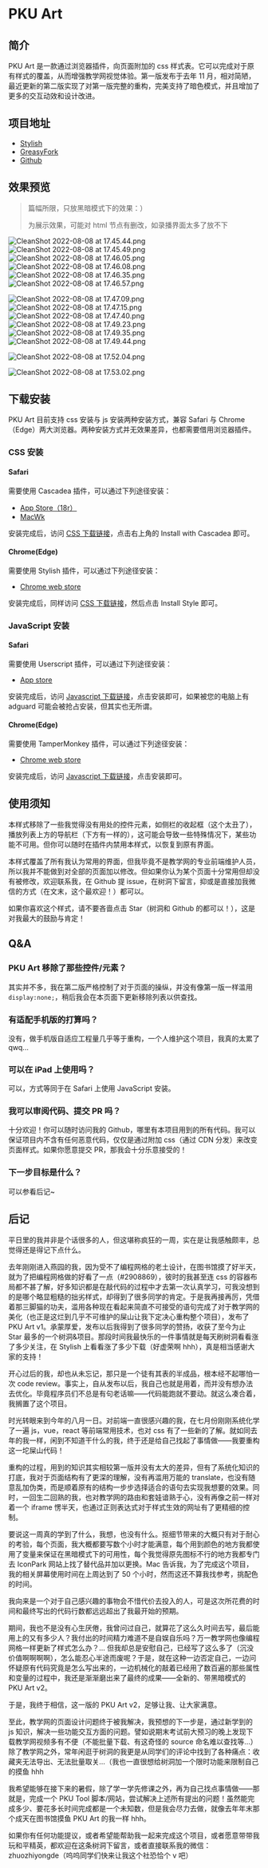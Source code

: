# PKU Art

## 简介

PKU Art 是一款通过浏览器插件，向页面附加的 css 样式表。它可以完成对于原有样式的覆盖，从而增强教学网视觉体验。第一版发布于去年 11 月，相对简陋，最近更新的第二版实现了对第一版完整的重构，完美支持了暗色模式，并且增加了更多的交互动效和设计改进。

## 项目地址

- [Stylish](https://userstyles.org/styles/220453/pku-art)
- [GreasyFork](https://greasyfork.org/zh-CN/scripts/436323-pku-art)
- [Github](https://github.com/zhuozhiyongde/PKU-Art)

## 效果预览

> 篇幅所限，只放黑暗模式下的效果：）
>
> 为展示效果，可能对 html 节点有删改，如录播界面太多了放不下

![CleanShot 2022-08-08 at 17.45.44.png](https://p.qlogo.cn/hy_personal/3e28f14aa05168424527489267b9fa0e1a135a10dca0513c4216c6cb1179a586/0.png)
![CleanShot 2022-08-08 at 17.45.49.png](https://p.qlogo.cn/hy_personal/3e28f14aa05168424527489267b9fa0e014a8ca85a8dcdb2e33a07ef38e3b01f/0.png)
![CleanShot 2022-08-08 at 17.46.05.png](https://p.qlogo.cn/hy_personal/3e28f14aa05168424527489267b9fa0e2386619d3ced3b8c72aa174a8877ba50/0.png)
![CleanShot 2022-08-08 at 17.46.08.png](https://p.qlogo.cn/hy_personal/3e28f14aa05168424527489267b9fa0e003604a0f2a5472abb48808886dd4049/0.png)
![CleanShot 2022-08-08 at 17.46.35.png](https://p.qlogo.cn/hy_personal/3e28f14aa05168424527489267b9fa0e8879c1a01a3d8e5be63537b892be60d7/0.png)
![CleanShot 2022-08-08 at 17.46.57.png](https://p.qlogo.cn/hy_personal/3e28f14aa05168424527489267b9fa0e233452961808a4d099f728070abf9c19/0.png)

![CleanShot 2022-08-08 at 17.47.09.png](https://p.qlogo.cn/hy_personal/3e28f14aa05168424527489267b9fa0e8091fc9da369a477f90500f7bcb7182f/0.png)
![CleanShot 2022-08-08 at 17.47.15.png](https://p.qlogo.cn/hy_personal/3e28f14aa05168424527489267b9fa0e59c6754e6d01306693ac7e03e716cc2a/0.png)
![CleanShot 2022-08-08 at 17.47.40.png](https://p.qlogo.cn/hy_personal/3e28f14aa05168424527489267b9fa0e5a87e43c97ada08ad63a0c24c0c03836/0.png)
![CleanShot 2022-08-08 at 17.49.23.png](https://p.qlogo.cn/hy_personal/3e28f14aa05168424527489267b9fa0eb49e8a6cc743c17ea305b63598234e79/0.png)
![CleanShot 2022-08-08 at 17.49.35.png](https://p.qlogo.cn/hy_personal/3e28f14aa05168424527489267b9fa0e06864aa4b06a02529dfe0bfd54c42e8c/0.png)
![CleanShot 2022-08-08 at 17.49.44.png](https://p.qlogo.cn/hy_personal/3e28f14aa05168424527489267b9fa0e082e7596f4a477ee27bbf212f40e5269/0.png)

![CleanShot 2022-08-08 at 17.52.04.png](https://p.qlogo.cn/hy_personal/3e28f14aa05168424527489267b9fa0e8b3895b405d7a56a1732ade54ef1cee8/0.png)

![CleanShot 2022-08-08 at 17.53.02.png](https://p.qlogo.cn/hy_personal/3e28f14aa05168424527489267b9fa0eef7d7d773d81e754743434a1a0437777/0.png)

## 下载安装

PKU Art 目前支持 css 安装与 js 安装两种安装方式，兼容 Safari 与 Chrome（Edge）两大浏览器。两种安装方式并无效果差异，也都需要借用浏览器插件。

### CSS 安装

#### Safari

需要使用 Cascadea 插件，可以通过下列途径安装：

- [App Store（18r）](https://apps.apple.com/cn/app/cascadea/id1432182561?mt=12)
- [MacWk](https://macwk.com/soft/cascadea)

安装完成后，访问 [CSS 下载链接](https://userstyles.org/styles/220453/pku-art)，点击右上角的 Install with Cascadea 即可。

#### Chrome(Edge)

需要使用 Stylish 插件，可以通过下列途径安装：

- [Chrome web store](https://chrome.google.com/webstore/detail/stylish-custom-themes-for/fjnbnpbmkenffdnngjfgmeleoegfcffe?utm_source=chrome-ntp-icon)

安装完成后，同样访问 [CSS 下载链接](https://userstyles.org/styles/220453/pku-art)，然后点击 Install Style 即可。

### JavaScript 安装

#### Safari

需要使用 Userscript 插件，可以通过下列途径安装：

- [App store](https://apps.apple.com/cn/app/userscripts/id1463298887)

安装完成后，访问 [Javascript 下载链接](https://greasyfork.org/zh-CN/scripts/436323-pku-art)，点击安装即可，如果被您的电脑上有 adguard 可能会被抢占安装，但其实也无所谓。

#### Chrome(Edge)

需要使用 TamperMonkey 插件，可以通过下列途径安装：

- [Chrome web store](https://chrome.google.com/webstore/detail/tampermonkey/dhdgffkkebhmkfjojejmpbldmpobfkfo?utm_source=chrome-ntp-icon)

安装完成后，访问 [Javascript 下载链接](https://greasyfork.org/zh-CN/scripts/436323-pku-art)，点击安装即可。

## 使用须知

本样式移除了一些我觉得没有用处的控件元素，如侧栏的收起框（这个太丑了），播放列表上方的导航栏（下方有一样的），这可能会导致一些特殊情况下，某些功能不可用。但你可以随时在插件内禁用本样式，以恢复到原有界面。

本样式覆盖了所有我认为常用的界面，但我毕竟不是教学网的专业前端维护人员，所以我并不能做到对全部的页面加以修改。但如果你认为某个页面十分常用但却没有被修改，欢迎联系我，在 Github 提 issue，在树洞下留言，抑或是直接加我微信的方式（在文末，这个最欢迎！）都可以。

如果你喜欢这个样式，请不要吝啬点击 Star（树洞和 Github 的都可以！），这是对我最大的鼓励与肯定！

## Q&A

### PKU Art 移除了那些控件/元素？

其实并不多，我在第二版严格控制了对于页面的操纵，并没有像第一版一样滥用`display:none;`，稍后我会在本页面下更新移除列表以供查找。

### 有适配手机版的打算吗？

没有，做手机版自适应工程量几乎等于重构，一个人维护这个项目，我真的太累了 qwq...

### 可以在 iPad 上使用吗？

可以，方式等同于在 Safari 上使用 JavaScript 安装。

### 我可以审阅代码、提交 PR 吗？

十分欢迎！你可以随时访问我的 Github，哪里有本项目用到的所有代码。我可以保证项目内不含有任何恶意代码，仅仅是通过附加 css（通过 CDN 分发）来改变页面样式。如果你愿意提交 PR，那我会十分乐意接受的！

### 下一步目标是什么？

可以参看后记~

## 后记

平日里的我并非是个话很多的人，但这堪称疯狂的一周，实在是让我感触颇丰，总觉得还是得记下点什么。

去年刚刚进入燕园的我，因为受不了编程网格的老土设计，在图书馆摸了好半天，就为了把编程网格做的好看了一点（#2908869），彼时的我甚至连 css 的容器布局都不甚了解，好多知识都是在敲代码的过程中才去第一次认真学习，可我没想到的是哪个略显粗糙的拙劣样式，却得到了很多同学的肯定。于是我再接再厉，凭借着那三脚猫的功夫，滥用各种现在看起来简直不可接受的语句完成了对于教学网的美化（也正是这烂到几乎不可维护的屎山让我下定决心重构整个项目），发布了 PKU Art v1。承蒙厚爱，发布以后我得到了很多同学的赞扬，收获了至今为止 Star 最多的一个树洞&项目。那段时间我最快乐的一件事情就是每天刷树洞看看涨了多少关注，在 Stylish 上看看涨了多少下载（好虚荣啊 hhh），真是相当感谢大家的支持！

开心过后的我，却也从未忘记，那只是一个徒有其表的半成品，根本经不起哪怕一次 code review。事实上，自从发布以后，我自己也就是用着，而并没有想办法去优化。毕竟程序员们不总是有句老话嘛——代码能跑就不要动。就这么凑合着，我搁置了这个项目。

时光转眼来到今年的八月一日。对前端一直很感兴趣的我，在七月份刚刚系统化学了一遍 js，vue，react 等前端常用技术，也对 css 有了一些新的了解。就如同去年的我一样，闲到不知道干什么的我，终于还是给自己找起了事情做——我要重构这一坨屎山代码！

重构的过程，用到的知识其实相较第一版并没有太大的差异，但有了系统化知识的打底，我对于页面结构有了更深的理解，没有再滥用万能的 translate，也没有随意乱加伪类，而是顺着原有的结构一步步选择适合的语句去实现我想要的效果。同时，一回生二回熟的我，也对教学网的路由和套娃谙熟于心，没有再像之前一样对着一个 iframe 愣半天，也通过正则表达式对于样式生效的网址有了更精细的控制。

要说这一周真的学到了什么，我想，也没有什么。抠细节带来的大概只有对于耐心的考验，每个页面，我大概都要写数个小时才能满意，每个用到颜色的地方我都使用了变量来保证在黑暗模式下的可用性，每个我觉得原先图标不行的地方我都专门去 IconPark 网站上找了替代品并加以更换。Mac 告诉我，为了完成这个项目，我的相关屏幕使用时间在上周达到了 50 个小时，然而这还不算我找参考，挑配色的时间。

我向来是一个对于自己感兴趣的事物会不惜代价去投入的人，可是这次所花费的时间和最终写出的代码行数都远远超出了我最开始的预期。

期间，我也不是没有心生厌倦，我曾问过自己，就算花了这么久时间去写，最后能用上的又有多少人？我付出的时间精力难道不是自娱自乐吗？万一教学网也像编程网格一样更新了样式怎么办？... 但我却总是安慰自己，已经写了这么多了（沉没价值啊啊啊啊），怎么能忍心半途而废呢？于是，就在这种一边否定自己，一边问怀疑原有代码究竟是怎么写出来的，一边机械化的敲着已经用了数百遍的那些属性和变量的过程中，我还是渐渐磨出来了最终的成果——全新的、带黑暗模式的 PKU Art v2。

于是，我终于相信，这一版的 PKU Art v2，足够让我、让大家满意。

至此，教学网的页面设计问题终于被我解决，我预想的下一步是，通过新学到的 js 知识，解决一些功能交互方面的问题。譬如说期末考试前大预习的晚上发现下载教学网视频多有不便（不能批量下载、有这奇怪的 source 命名难以查找等…）除了教学网之外，常年闲逛于树洞的我更是从同学们的评论中找到了各种痛点：收藏夹无法导出、无法批量取关…（我也一直很想给树洞加一个限时功能来限制自己的摸鱼 hhh

我希望能够在接下来的暑假，除了学一学先修课之外，再为自己找点事情做——那就是，完成一个 PKU Tool 脚本/网站，尝试解决上述所有提出的问题！虽然能完成多少、要花多长时间完成都是一个未知数，但是我会尽力去做，就像去年年末那个成天在图书馆摸鱼 PKU Art 的我一样 hhh。

如果你有任何功能提议，或者希望能帮助我一起来完成这个项目，或者愿意带带我玩和平精英，都欢迎在这条树洞下留言，或者直接联系我的微信：zhuozhiyongde（呜呜同学们快来让我这个社恐恰个 v 吧）
